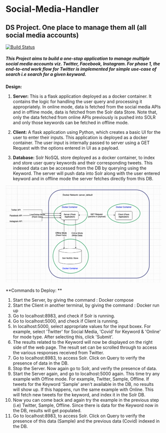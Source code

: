 # Social-Media-Handler
## DS Project. One place to manage them all (all social media accounts)

[![Build Status](https://travis-ci.org/joemccann/dillinger.svg?branch=master)](https://travis-ci.org/joemccann/dillinger)

##### This Project aims to build a one-stop application to manage multiple social media accounts viz. Twitter, Facebook, Instagram. For phase 1, the end-to-end work flow for Twitter is implemented for simple use-case of search i.e search for a given keyword.

**Design:**

 1. **Server:** This is a flask application deployed as a docker container. It contains the logic for handling the user query and processing it appropriately. In online mode, data is fetched from the social media APIs and in offline mode, data is fetched from the Solr data Store. Note that, only the data fetched from online APIs previously is pushed into SOLR and only those keywords can be fetched in offline mode.

 2. **Client:** A flask application using Python, which creates a basic UI for the user to enter their inputs. This application is deployed as a docker container. The user input is internally passed to server using a GET Request with the options entered in UI as a payload.

 3. **Database:** Solr NoSQL store deployed as a docker container, to index and store user query keywords and their corresponding tweets. This indexed data can be accessed from the DB by querying using the Keyword. The server will push data into Solr along with the user entered keyword and in offline mode the server fetches directly from this DB.

![DS Architecture](https://github.com/vishwas-n/Social-Media-Handler/blob/main/DS%20Architecture.png)


**Commands to Deploy:
**
1) Start the Server, by giving the command : Docker compose
2) Start the Client in another terminal, by giving the command : Docker run up
3) Go to localhost:8983, and check if Solr is running.
4) Go to localhost:5000, and check if Client is running.
5) In localhost:5000, select appropriate values for the input boxex. For example, select 'Twitter' for Social Media, 'Covid' for Keyword & 'Online' for mode type. After selecting this, click 'Submit'.
6) The results related to the Keyword will now be displayed on the right side of the web page. The result set can be scrolled through to access the various responses received from Twitter.
7) Go to localhost:8983, to access Solr. Click on Query to verify the presence of data in the DB.
8) Stop the Server. Now again go to Solr, and verify the presence of data.
9) Start the Server again, and go to localhost:5000 again. This time try any example with Offine mode. For example, Twitter, Sample, Offline. If tweets for the Keyword 'Sample' aren't available in the DB, no results will show up. If this happens, run the same example with Online. This will fetch new tweets for the keyword, and index it in the Solr DB. 
10) Now you can come back and again try the example in the previous step (i.e) Twitter, Sample, Offline. Since there is data for the Keyword now in the DB, results will get populated.
11) Go to localhost:8983, to access Solr. Click on Query to verify the presence of this data (Sample) and the previous data (Covid) indexed in the DB.

